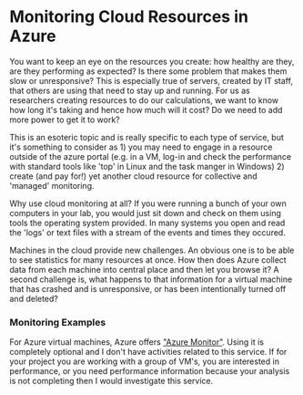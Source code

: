 # Monitoring Cloud Resources in Azure

You want to keep an eye on the resources you create: how healthy are they, are they performing as expected?  Is there some problem that makes them slow or unresponsive?  This is especially true of servers, created by IT staff, that others are using that need to stay up and running.    For us as researchers creating resources to do our calculations, we want to know how long it's taking and hence how much will it cost?  Do we need to add more power to get it to work?   

This is an esoteric topic and is really specific to each type of service, but it's something to consider as 1) you may need to engage in a resource outside of the azure portal (e.g. in a VM, log-in and check the performance with standard tools like 'top' in Linux and the task manger in Windows) 2) create (and pay for!) yet another cloud resource for collective and 'managed' monitoring.     

Why use cloud monitoring at all?  If you were running a bunch of your own computers in your lab, you would just sit down and check on them using tools the operating system provided.  In many systems you open and read the 'logs' or text files with a stream of the events and times they occured.  

Machines in the cloud provide new challenges.  An obvious one is to be able to see statistics for many resources at once.   How then does Azure collect data from each machine into central place and then let you browse it?    A second challenge is, what happens to that information for a virtual machine that has crashed and is unresponsive, or has been intentionally turned off and deleted?   

### Monitoring Examples

For Azure virtual machines, Azure offers ["Azure Monitor"](https://learn.microsoft.com/en-us/azure/azure-monitor/vm/monitor-virtual-machine).   Using it is completely optional and I don't have activities related to this service.   If for your project you are working with a group of VM's, you are interested in performance, or you need performance information because your analysis is not completing then I would investigate this service. 

